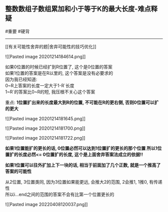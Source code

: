 ## 整数数组子数组累加和小于等于K的最大长度-难点释疑

#重要
#硬背

---

[[有关可能性舍弃的题|舍弃可能性的技巧优化]]

![[Pasted image 20201214184614.png]]

如果0位置的时候已经扩到R位置了, 这个是0位置的答案  
如果1位置的答案是在R以里的, 这个答案是没有必要求的  
因为我已经知道:  
0~R上答案的长度一定大于1-R\`长度  
1~R\`的答案比0~R的短, 我压根不关心这个答案  

重点:
**1位置扩出来的长度最大到R的位置, 不可能在R的更右侧, 否则0位置可以扩的更大**


![[Pasted image 20201214181645.png]]


![[Pasted image 20201214181700.png]]


![[Pasted image 20201214181722.png]]

**如果1位置能扩的更长的话, 0位置必然可以达到1位置扩的更长的那个位置
所以1位置扩的长度必然<= 0位置扩的长度, 这个是上面舍弃答案法成立的依据!!**

**如果1位置可以往外扩加上下一块的话, 相当于前面加了几个正数, 就是一个推高了答案的可能性**

从2位置, 3位置类同, 因为3位置如果能更远, 会推大2的范围, 2会推1, 1推0, 有传递性  
所以i...end之间的范围的答案不会有比第一个位置更长的

![[Pasted image 20220408120037.png]]